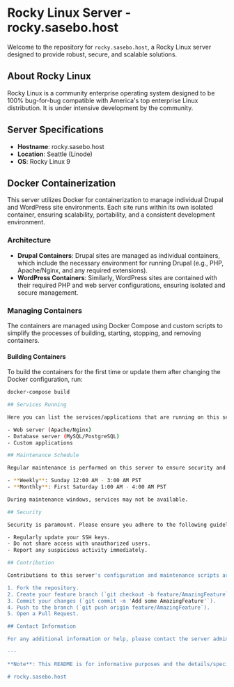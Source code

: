 # Rocky Linux Server - rocky.sasebo.host

Welcome to the repository for `rocky.sasebo.host`, a Rocky Linux server designed to provide robust, secure, and scalable solutions.

## About Rocky Linux

Rocky Linux is a community enterprise operating system designed to be 100% bug-for-bug compatible with America's top enterprise Linux distribution. It is under intensive development by the community.

## Server Specifications

- **Hostname**: rocky.sasebo.host
- **Location**: Seattle (Linode)
- **OS**: Rocky Linux 9

## Docker Containerization

This server utilizes Docker for containerization to manage individual Drupal and WordPress site environments. Each site runs within its own isolated container, ensuring scalability, portability, and a consistent development environment.

### Architecture

- **Drupal Containers**: Drupal sites are managed as individual containers, which include the necessary environment for running Drupal (e.g., PHP, Apache/Nginx, and any required extensions).
- **WordPress Containers**: Similarly, WordPress sites are contained with their required PHP and web server configurations, ensuring isolated and secure management.

### Managing Containers

The containers are managed using Docker Compose and custom scripts to simplify the processes of building, starting, stopping, and removing containers.

#### Building Containers

To build the containers for the first time or update them after changing the Docker configuration, run:

```bash
docker-compose build

## Services Running

Here you can list the services/applications that are running on this server, for example:

- Web server (Apache/Nginx)
- Database server (MySQL/PostgreSQL)
- Custom applications

## Maintenance Schedule

Regular maintenance is performed on this server to ensure security and stability. The maintenance window is scheduled for:

- **Weekly**: Sunday 12:00 AM - 3:00 AM PST
- **Monthly**: First Saturday 1:00 AM - 4:00 AM PST

During maintenance windows, services may not be available.

## Security

Security is paramount. Please ensure you adhere to the following guidelines:

- Regularly update your SSH keys.
- Do not share access with unauthorized users.
- Report any suspicious activity immediately.

## Contribution

Contributions to this server's configuration and maintenance scripts are welcome. Please follow the steps below:

1. Fork the repository.
2. Create your feature branch (`git checkout -b feature/AmazingFeature`).
3. Commit your changes (`git commit -m 'Add some AmazingFeature'`).
4. Push to the branch (`git push origin feature/AmazingFeature`).
5. Open a Pull Request.

## Contact Information

For any additional information or help, please contact the server admin at [your-email@example.com](mailto:your-email@example.com).

---

**Note**: This README is for informative purposes and the details/specifications are subject to change based on server operations and maintenance.

# rocky.sasebo.host